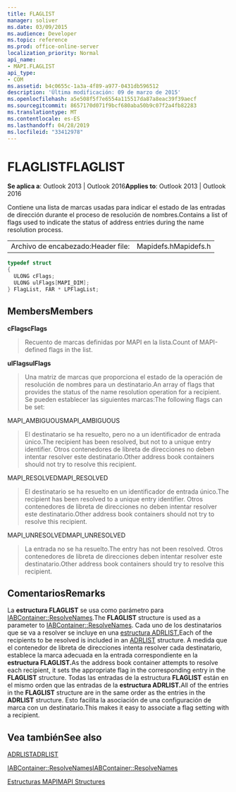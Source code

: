 ```yaml
---
title: FLAGLIST
manager: soliver
ms.date: 03/09/2015
ms.audience: Developer
ms.topic: reference
ms.prod: office-online-server
localization_priority: Normal
api_name:
- MAPI.FLAGLIST
api_type:
- COM
ms.assetid: b4c0655c-1a3a-4f89-a977-0431db596512
description: 'Última modificación: 09 de marzo de 2015'
ms.openlocfilehash: a5e508f5f7e6554a115517da87a8eac39f39aecf
ms.sourcegitcommit: 8657170d071f9bcf680aba50b9c07f2a4fb82283
ms.translationtype: MT
ms.contentlocale: es-ES
ms.lasthandoff: 04/28/2019
ms.locfileid: "33412978"
---
```

# <a name="flaglist"></a><span data-ttu-id="308ab-103">FLAGLIST</span><span class="sxs-lookup"><span data-stu-id="308ab-103">FLAGLIST</span></span>

  
  
<span data-ttu-id="308ab-104">**Se aplica a**: Outlook 2013 | Outlook 2016</span><span class="sxs-lookup"><span data-stu-id="308ab-104">**Applies to**: Outlook 2013 | Outlook 2016</span></span> 
  
<span data-ttu-id="308ab-105">Contiene una lista de marcas usadas para indicar el estado de las entradas de dirección durante el proceso de resolución de nombres.</span><span class="sxs-lookup"><span data-stu-id="308ab-105">Contains a list of flags used to indicate the status of address entries during the name resolution process.</span></span>
  
|||
|:-----|:-----|
|<span data-ttu-id="308ab-106">Archivo de encabezado:</span><span class="sxs-lookup"><span data-stu-id="308ab-106">Header file:</span></span>  <br/> |<span data-ttu-id="308ab-107">Mapidefs.h</span><span class="sxs-lookup"><span data-stu-id="308ab-107">Mapidefs.h</span></span>  <br/> |
   
```cpp
typedef struct
{
  ULONG cFlags;
  ULONG ulFlags[MAPI_DIM];
} FlagList, FAR * LPFlagList;

```

## <a name="members"></a><span data-ttu-id="308ab-108">Members</span><span class="sxs-lookup"><span data-stu-id="308ab-108">Members</span></span>

 <span data-ttu-id="308ab-109">**cFlags**</span><span class="sxs-lookup"><span data-stu-id="308ab-109">**cFlags**</span></span>
  
> <span data-ttu-id="308ab-110">Recuento de marcas definidas por MAPI en la lista.</span><span class="sxs-lookup"><span data-stu-id="308ab-110">Count of MAPI-defined flags in the list.</span></span>
    
 <span data-ttu-id="308ab-111">**ulFlags**</span><span class="sxs-lookup"><span data-stu-id="308ab-111">**ulFlags**</span></span>
  
> <span data-ttu-id="308ab-112">Una matriz de marcas que proporciona el estado de la operación de resolución de nombres para un destinatario.</span><span class="sxs-lookup"><span data-stu-id="308ab-112">An array of flags that provides the status of the name resolution operation for a recipient.</span></span> <span data-ttu-id="308ab-113">Se pueden establecer las siguientes marcas:</span><span class="sxs-lookup"><span data-stu-id="308ab-113">The following flags can be set:</span></span>
    
<span data-ttu-id="308ab-114">MAPI_AMBIGUOUS</span><span class="sxs-lookup"><span data-stu-id="308ab-114">MAPI_AMBIGUOUS</span></span> 
  
> <span data-ttu-id="308ab-115">El destinatario se ha resuelto, pero no a un identificador de entrada único.</span><span class="sxs-lookup"><span data-stu-id="308ab-115">The recipient has been resolved, but not to a unique entry identifier.</span></span> <span data-ttu-id="308ab-116">Otros contenedores de libreta de direcciones no deben intentar resolver este destinatario.</span><span class="sxs-lookup"><span data-stu-id="308ab-116">Other address book containers should not try to resolve this recipient.</span></span> 
    
<span data-ttu-id="308ab-117">MAPI_RESOLVED</span><span class="sxs-lookup"><span data-stu-id="308ab-117">MAPI_RESOLVED</span></span> 
  
> <span data-ttu-id="308ab-118">El destinatario se ha resuelto en un identificador de entrada único.</span><span class="sxs-lookup"><span data-stu-id="308ab-118">The recipient has been resolved to a unique entry identifier.</span></span> <span data-ttu-id="308ab-119">Otros contenedores de libreta de direcciones no deben intentar resolver este destinatario.</span><span class="sxs-lookup"><span data-stu-id="308ab-119">Other address book containers should not try to resolve this recipient.</span></span> 
    
<span data-ttu-id="308ab-120">MAPI_UNRESOLVED</span><span class="sxs-lookup"><span data-stu-id="308ab-120">MAPI_UNRESOLVED</span></span> 
  
> <span data-ttu-id="308ab-121">La entrada no se ha resuelto.</span><span class="sxs-lookup"><span data-stu-id="308ab-121">The entry has not been resolved.</span></span> <span data-ttu-id="308ab-122">Otros contenedores de libreta de direcciones deben intentar resolver este destinatario.</span><span class="sxs-lookup"><span data-stu-id="308ab-122">Other address book containers should try to resolve this recipient.</span></span>
    
## <a name="remarks"></a><span data-ttu-id="308ab-123">Comentarios</span><span class="sxs-lookup"><span data-stu-id="308ab-123">Remarks</span></span>

<span data-ttu-id="308ab-124">La **estructura FLAGLIST** se usa como parámetro para [IABContainer::ResolveNames](iabcontainer-resolvenames.md).</span><span class="sxs-lookup"><span data-stu-id="308ab-124">The **FLAGLIST** structure is used as a parameter to [IABContainer::ResolveNames](iabcontainer-resolvenames.md).</span></span> <span data-ttu-id="308ab-125">Cada uno de los destinatarios que se va a resolver se incluye en una [estructura ADRLIST.](adrlist.md)</span><span class="sxs-lookup"><span data-stu-id="308ab-125">Each of the recipients to be resolved is included in an [ADRLIST](adrlist.md) structure.</span></span> <span data-ttu-id="308ab-126">A medida que el contenedor de libreta de direcciones intenta resolver cada destinatario, establece la marca adecuada en la entrada correspondiente en la **estructura FLAGLIST.**</span><span class="sxs-lookup"><span data-stu-id="308ab-126">As the address book container attempts to resolve each recipient, it sets the appropriate flag in the corresponding entry in the **FLAGLIST** structure.</span></span> <span data-ttu-id="308ab-127">Todas las entradas de la estructura **FLAGLIST** están en el mismo orden que las entradas de la **estructura ADRLIST.**</span><span class="sxs-lookup"><span data-stu-id="308ab-127">All of the entries in the **FLAGLIST** structure are in the same order as the entries in the **ADRLIST** structure.</span></span> <span data-ttu-id="308ab-128">Esto facilita la asociación de una configuración de marca con un destinatario.</span><span class="sxs-lookup"><span data-stu-id="308ab-128">This makes it easy to associate a flag setting with a recipient.</span></span> 
  
## <a name="see-also"></a><span data-ttu-id="308ab-129">Vea también</span><span class="sxs-lookup"><span data-stu-id="308ab-129">See also</span></span>



[<span data-ttu-id="308ab-130">ADRLIST</span><span class="sxs-lookup"><span data-stu-id="308ab-130">ADRLIST</span></span>](adrlist.md)
  
[<span data-ttu-id="308ab-131">IABContainer::ResolveNames</span><span class="sxs-lookup"><span data-stu-id="308ab-131">IABContainer::ResolveNames</span></span>](iabcontainer-resolvenames.md)


[<span data-ttu-id="308ab-132">Estructuras MAPI</span><span class="sxs-lookup"><span data-stu-id="308ab-132">MAPI Structures</span></span>](mapi-structures.md)

